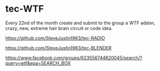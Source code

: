 # tec-WTF
Every 22nd of the month create and submit to the group a WTF addon, crazy, new, extreme hair brain circuit or code idea.


https://github.com/SteveJustin1963/tec-RADIO

https://github.com/SteveJustin1963/tec-BLENDER


https://www.facebook.com/groups/623556744820045/search/?query=wtf&epa=SEARCH_BOX
